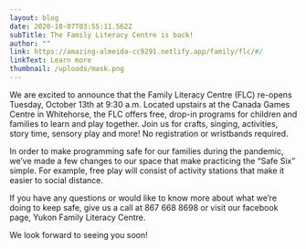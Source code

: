 ```yaml
---
layout: blog
date: 2020-10-07T03:55:11.562Z
subTitle: The Family Literacy Centre is back!
author: ""
link: https://amazing-almeida-cc9291.netlify.app/family/flc/#/
linkText: Learn more
thumbnail: /uploads/mask.png
---
```

We are excited to announce that the Family Literacy Centre (FLC) re-opens Tuesday, October 13th at 9:30 a.m. Located upstairs at the Canada Games Centre in Whitehorse, the FLC offers free, drop-in programs for children and families to learn and play together. Join us for crafts, singing, activities, story time, sensory play and more! No registration or wristbands required.

In order to make programming safe for our families during the pandemic, we’ve made a few changes to our space that make practicing the “Safe Six” simple. For example, free play will consist of activity stations that make it easier to social distance.

If you have any questions or would like to know more about what we’re doing to keep safe, give us a call at 867 668 8698 or visit our facebook page, Yukon Family Literacy Centre.

We look forward to seeing you soon!